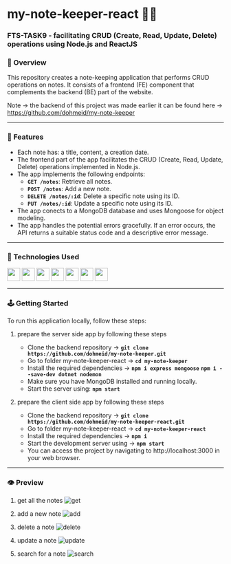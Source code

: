 # my-note-keeper-react :notebook::notebook:	

### FTS-TASK9 - facilitating CRUD (Create, Read, Update, Delete) operations using Node.js and ReactJS

### :stars: Overview
This repository creates a note-keeping application that performs CRUD operations on notes. It consists of a frontend (FE) component that complements the backend (BE) part of the website. 

Note -> the backend of this project was made earlier it can be found here -> https://github.com/dohmeid/my-note-keeper

-----
### :dart: Features
- Each note has: a title, content, a creation date.
- The frontend part of the app facilitates the CRUD (Create, Read, Update, Delete) operations implemented in Node.js.
- The app implements the following endpoints:
    - **`GET /notes`**: Retrieve all notes.
    - **`POST /notes`**: Add a new note.
    - **`DELETE /notes/:id`**: Delete a specific note using its ID.
    - **`PUT /notes/:id`**: Update a specific note using its ID.
- The app conects to a MongoDB database and uses Mongoose for object modeling.
- The app handles the potential errors gracefully. If an error occurs, the API returns a suitable status code and a descriptive error message.

-----

### :space_invader: Technologies Used
<div align="left">
    <img src="https://img.shields.io/badge/JavaScript-323330?style=for-the-badge&logo=javascript&logoColor=F7DF1E" height="30" />
    <img src="https://img.shields.io/badge/MongoDB-4EA94B?style=for-the-badge&logo=mongodb&logoColor=white" height="30" />
    <img src="https://img.shields.io/badge/Node%20js-339933?style=for-the-badge&logo=nodedotjs&logoColor=white" height="30" />
    <img src="https://img.shields.io/badge/Express%20js-000000?style=for-the-badge&logo=express&logoColor=white" height="30" />
    <img src="https://img.shields.io/badge/VSCode-0078D4?style=for-the-badge&logo=visual%20studio%20code&logoColor=white" height="30" />
    <img src="https://img.shields.io/badge/React-20232A?style=for-the-badge&logo=react&logoColor=61DAFB" height="30" />
    <img src="https://img.shields.io/badge/npm-CB3837?style=for-the-badge&logo=npm&logoColor=white" height="30" />
</div>

-----
### :joystick: Getting Started 
To run this application locally, follow these steps:
1. prepare the server side app by following these steps
   - Clone the backend repository -> **`git clone https://github.com/dohmeid/my-note-keeper.git`**
   - Go to folder my-note-keeper-react -> **`cd my-note-keeper`**
   - Install the required dependencies -> **`npm i express mongoose`**  **`npm i --save-dev dotnet nodemon`**
   - Make sure you have MongoDB installed and running locally.
   - Start the server using: **`npm start`**

2. prepare the client side app by following these steps
   - Clone the backend repository       ->   **`git clone https://github.com/dohmeid/my-note-keeper-react.git`**
   - Go to folder my-note-keeper-react  ->   **`cd my-note-keeper-react`**
   - Install the required dependencies  ->   **`npm i `**
   - Start the development server using ->   **`npm start`**
   -  You can access the project by navigating to http://localhost:3000 in your web browser.

-----
### :eye: Preview
1. get all the notes
![get](https://github.com/dohmeid/my-note-keeper-react/assets/90987176/92e44200-98c7-4a33-a7a6-a87fc21b396a)

2. add a new note
![add](https://github.com/dohmeid/my-note-keeper-react/assets/90987176/a829ad48-16c0-4f98-ad40-b95522616f37)

3. delete a note
![delete](https://github.com/dohmeid/my-note-keeper-react/assets/90987176/0b4d5d65-73a9-490e-bc50-4dd298f45831)

4. update a note
![update](https://github.com/dohmeid/my-note-keeper-react/assets/90987176/8b736b94-e3b0-4ddb-aac1-3d71c874bd02)

5. search for a note
![search](https://github.com/dohmeid/my-note-keeper-react/assets/90987176/53bbb14b-1211-4e0a-a514-36af20912cac)


